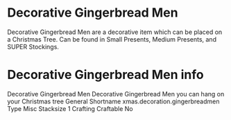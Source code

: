 # Decorative Gingerbread Men

Decorative Gingerbread Men are a decorative item which can be placed on a Christmas Tree. Can be found in Small Presents, Medium Presents, and SUPER Stockings.
# Decorative Gingerbread Men info

Decorative Gingerbread Men
Decorative Gingerbread Men you can hang on your Christmas tree
General
Shortname
xmas.decoration.gingerbreadmen
Type
Misc
Stacksize
1
Crafting
Craftable
No
